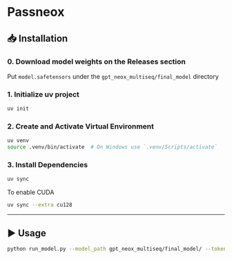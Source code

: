 # Passneox

## 📥 Installation

###  0. Download model weights on the Releases section

Put `model.safetensors` under the `gpt_neox_multiseq/final_model` directory 

### 1. Initialize uv project
```bash
uv init
```

### 2. Create and Activate Virtual Environment

```bash
uv venv
source .venv/bin/activate  # On Windows use `.venv/Scripts/activate`
```

### 3. Install Dependencies

```bash
uv sync 
```

To enable CUDA
```bash
uv sync --extra cu128
```

---

## ▶️ Usage
```bash
python run_model.py --model_path gpt_neox_multiseq/final_model/ --tokenizer_path tokenizer/ --output_path output/
```